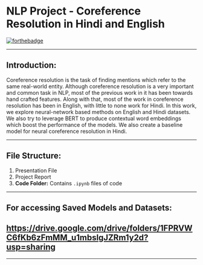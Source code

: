 # **NLP Project - Coreference Resolution in Hindi and English**
[![forthebadge](https://forthebadge.com/images/badges/made-with-python.svg)](https://forthebadge.com)

-----
## **Introduction:**

Coreference resolution is the task of finding mentions which refer to the same real-world entity. Although coreference resolution is a very important and common task in NLP, most of the previous work in it has been towards hand crafted features. Along with that, most of the work in coreference resolution has been in English, with little to none work for Hindi. In this work, we explore neural-network based methods on English and Hindi datasets. We also try to leverage BERT to produce contextual word embeddings which boost the performance of the models. We also create a baseline model for neural coreference resolution in Hindi.

-----

## **File Structure:**

1. Presentation File
2. Project Report
3. **Code Folder:** Contains `.ipynb` files of code

-----
## **For accessing Saved Models and Datasets:** 

## https://drive.google.com/drive/folders/1FPRVWC6fKb6zFmMM_u1mbslgJZRm1y2d?usp=sharing

-----